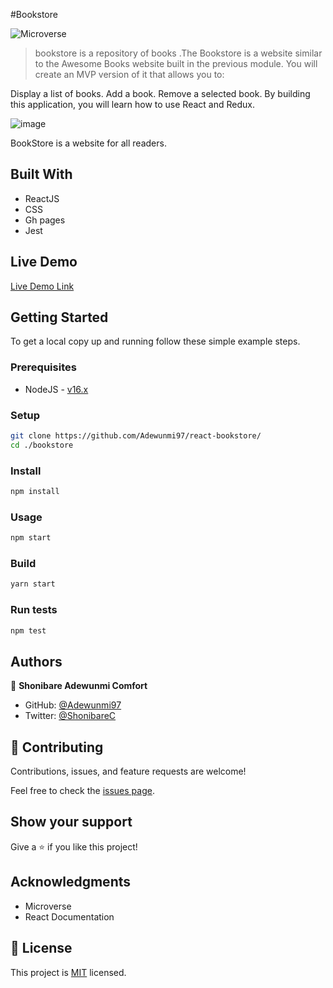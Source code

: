 #Bookstore

![Microverse](https://img.shields.io/badge/Microverse-blueviolet)

> bookstore is a repository of books .The Bookstore is a website similar to the Awesome Books website built in the previous module. You will create an MVP version of it that allows you to:

Display a list of books.
Add a book.
Remove a selected book.
By building this application, you will learn how to use React and Redux.

![image](https://user-images.githubusercontent.com/60876346/140492740-52cfe898-ec08-441c-a8ab-bf266396b222.png)

BookStore is a website for all  readers.

## Built With

- ReactJS
- CSS
- Gh pages
- Jest

## Live Demo

[Live Demo Link](https://priceless-shockley-70ea21.netlify.app/)

## Getting Started

To get a local copy up and running follow these simple example steps.

### Prerequisites

- NodeJS - [v16.x](https://nodejs.org/en/)

### Setup

```bash
git clone https://github.com/Adewunmi97/react-bookstore/
cd ./bookstore
```

### Install

```bash
npm install
```

### Usage

```bash
npm start
```

### Build

```bash
yarn start
```

### Run tests

```bash
npm test
```

## Authors

👤 **Shonibare Adewunmi Comfort**
- GitHub: [@Adewunmi97](https://github.com/Adewunmi97)
- Twitter: [@ShonibareC](https://twitter.com/ShonibareC)

## 🤝 Contributing

Contributions, issues, and feature requests are welcome!

Feel free to check the [issues page](https://github.com/Adewunmi97/react-bookstore/issues/).

## Show your support

Give a ⭐️ if you like this project!

## Acknowledgments

- Microverse
- React Documentation

## 📝 License

This project is [MIT](./MIT.md) licensed.
